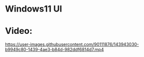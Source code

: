 # Windows11 UI
# Video:
https://user-images.githubusercontent.com/90111876/143943030-b9949c80-1439-4ae3-b84d-982ddf6814d7.mp4
